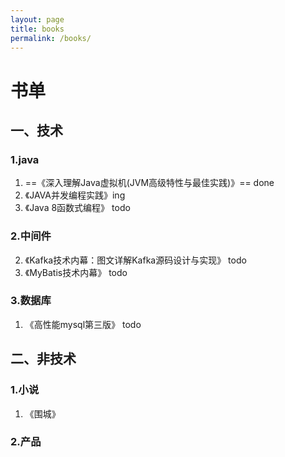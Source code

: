 ```yaml
---
layout: page
title: books
permalink: /books/
---
```


# 书单
## 一、技术
### 1.java
1. ==《深入理解Java虚拟机(JVM高级特性与最佳实践)》== done
2. 《JAVA并发编程实践》ing
3. 《Java 8函数式编程》 todo

### 2.中间件
2. 《Kafka技术内幕：图文详解Kafka源码设计与实现》 todo
3. 《MyBatis技术内幕》 todo

### 3.数据库
1. 《高性能mysql第三版》 todo

## 二、非技术
### 1.小说
1. 《围城》
### 2.产品

